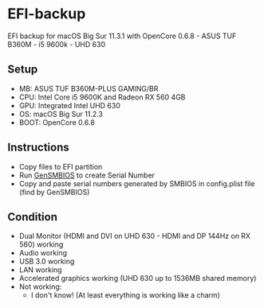 # EFI-backup
EFI backup for macOS Big Sur 11.3.1 with OpenCore 0.6.8 - ASUS TUF B360M - i5 9600k - UHD 630

## Setup
- MB: ASUS TUF B360M-PLUS GAMING/BR
- CPU: Intel Core i5 9600K and Radeon RX 560 4GB
- GPU: Integrated Intel UHD 630
- OS: macOS Big Sur 11.2.3
- BOOT: OpenCore 0.6.8

## Instructions
- Copy files to EFI partition
- Run [GenSMBIOS](https://github.com/corpnewt/GenSMBIOS) to create Serial Number
- Copy and paste serial numbers generated by SMBIOS in config.plist file (find by GenSMBIOS)

## Condition
- Dual Monitor (HDMI and DVI on UHD 630 - HDMI and DP 144Hz on RX 560) working
- Audio working
- USB 3.0 working
- LAN working
- Accelerated graphics working (UHD 630 up to 1536MB shared memory)
- Not working:
  - I don't know! (At least everything is working like a charm)
